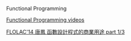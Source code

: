 Functional Programming

[Functional Programming videos](https://www.irccloud.com/pastebin/8Ovy7YOd)

[FLOLAC'14 唐鳳 函數設計程式的商業用途 part 1/3](https://www.youtube.com/watch?v=ucAsjeGPuKo)